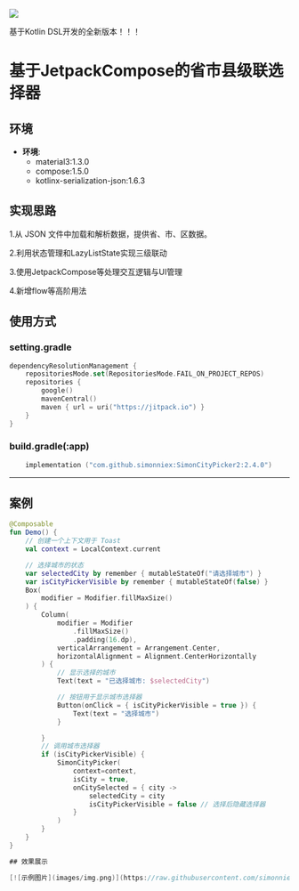 [![](https://jitpack.io/v/simonniex/SimonCityPicker2.svg)](https://jitpack.io/#simonniex/SimonCityPicker2)

基于Kotlin DSL开发的全新版本！！！
# 基于JetpackCompose的省市县级联选择器
## 环境

* **环境**:
    - material3:1.3.0
    - compose:1.5.0
    - kotlinx-serialization-json:1.6.3

## 实现思路

1.从 JSON 文件中加载和解析数据，提供省、市、区数据。

2.利用状态管理和LazyListState实现三级联动

3.使用JetpackCompose等处理交互逻辑与UI管理

4.新增flow等高阶用法

## 使用方式
### setting.gradle

```Kotlin
dependencyResolutionManagement {
    repositoriesMode.set(RepositoriesMode.FAIL_ON_PROJECT_REPOS)
    repositories {
        google()
        mavenCentral()
        maven { url = uri("https://jitpack.io") }
    }
}
```
### build.gradle(:app)
```Kotlin
    implementation ("com.github.simonniex:SimonCityPicker2:2.4.0")
```

---

## 案例
```Kotlin
@Composable
fun Demo() {
    // 创建一个上下文用于 Toast
    val context = LocalContext.current

    // 选择城市的状态
    var selectedCity by remember { mutableStateOf("请选择城市") }
    var isCityPickerVisible by remember { mutableStateOf(false) }
    Box(
        modifier = Modifier.fillMaxSize()
    ) {
        Column(
            modifier = Modifier
                .fillMaxSize()
                .padding(16.dp),
            verticalArrangement = Arrangement.Center,
            horizontalAlignment = Alignment.CenterHorizontally
        ) {
            // 显示选择的城市
            Text(text = "已选择城市: $selectedCity")

            // 按钮用于显示城市选择器
            Button(onClick = { isCityPickerVisible = true }) {
                Text(text = "选择城市")
            }

        }
        // 调用城市选择器
        if (isCityPickerVisible) {
            SimonCityPicker(
                context=context,
                isCity = true,
                onCitySelected = { city ->
                    selectedCity = city
                    isCityPickerVisible = false // 选择后隐藏选择器
                }
            )
        }
    }
}

## 效果展示

[![示例图片](images/img.png)](https://raw.githubusercontent.com/simonniex/SimonCityPicker2/master/images/img.png)
